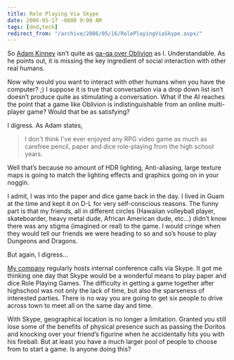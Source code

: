 ```yaml
---
title: Role Playing Via Skype
date: 2006-05-17 -0800 9:00 AM
tags: [dnd,tech]
redirect_from: "/archive/2006/05/16/RolePlayingViaSkype.aspx/"
---
```


So [Adam Kinney](http://adamkinney.com/blog/ "AdamKinney.com") isn’t
quite as [ga-ga over
Oblivion](http://adamkinney.com/blog/130/default.aspx "Oblivion, a fitting title")
as I. Understandable. As he points out, it is missing the key ingredient
of social interaction with other real humans.

Now why would you want to interact with other humans when you have the
computer? ;) I suppose it is true that conversation via a drop down list
isn’t doesn’t produce quite as stimulating a conversation. What if the
AI reaches the point that a game like Oblivion is indistinguishable from
an online multi-player game? Would that be as satisfying?

I digress. As Adam states,

> I don't think I've ever enjoyed any RPG video game as much as carefree
> pencil, paper and dice role-playing from the high school years.

Well that’s because no amount of HDR lighting, Anti-aliasing, large
texture maps is going to match the lighting effects and graphics going
on in your noggin.

I admit, I was into the paper and dice game back in the day. I lived in
Guam at the time and kept it on D-L for very self-conscious reasons. The
funny part is that my friends, all in different circles (Hawaiian
volleyball player, skateboarder, heavy metal dude, African American
dude, etc...) didn’t know there was any stigma (imagined or real) to the
game. I would cringe when they would tell our friends we were heading to
so and so’s house to play Dungeons and Dragons.

But again, I digress...

[My company](http://veloc-it.com/ "VelocIT") regularly hosts internal
conference calls via Skype. It got me thinking one day that Skype would
be a wonderful means to play paper and dice Role Playing Games. The
difficulty in getting a game together after highschool was not only the
lack of time, but also the sparseness of interested parties. There is no
way you are going to get six people to drive across town to meet all on
the same day and time.

With Skype, geographical location is no longer a limitation. Granted you
still lose some of the benefits of physical presence such as passing the
Doritos and knocking over your friend’s figurine when he accidentally
hits you with his fireball. But at least you have a much larger pool of
people to choose from to start a game. Is anyone doing this?

